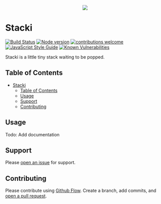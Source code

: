 <p align="center">
  <img src="https://i.imgur.com/sKR8vya.png"/>
</p>

# Stacki

[![Build Status](https://travis-ci.org/elcoosp/stacki.png?branch=master)](https://travis-ci.org/elcoosp/stacki)
[![Node version](https://img.shields.io/node/v/stacki.svg?style=flat)](http://nodejs.org/download/)
[![contributions welcome](https://img.shields.io/badge/contributions-welcome-brightgreen.svg?style=flat)](https://github.com/elcoosp/stacki/issues)
[![JavaScript Style Guide](https://img.shields.io/badge/code_style-standard-brightgreen.svg)](https://standardjs.com)
[![Known Vulnerabilities](https://snyk.io/test/github/elcoosp/stacki/badge.svg)](https://snyk.io/test/github/elcoosp/stacki)

Stacki is a little tiny stack waiting to be popped.

## Table of Contents

- [Stacki](#stacki)
  - [Table of Contents](#table-of-contents)
  - [Usage](#usage)
  - [Support](#support)
  - [Contributing](#contributing)

## Usage

Todo: Add documentation

## Support

Please [open an issue](https://github.com/elcoosp/stacki/issues/new) for support.

## Contributing

Please contribute using [Github Flow](https://guides.github.com/introduction/flow/). Create a branch, add commits, and [open a pull request](https://github.com/elcoosp/stacki/compare/).
